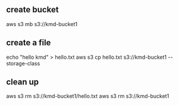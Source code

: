 ## create bucket 
aws s3 mb s3://kmd-bucket1

## create a file 

echo "hello kmd" > hello.txt 
aws s3 cp hello.txt s3://kmd-bucket1 --storage-class 

## clean up 

aws s3 rm s3://kmd-bucket1/hello.txt
aws s3 rm s3://kmd-bucket1